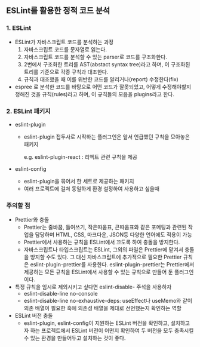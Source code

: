 ## ESLint를 활용한 정적 코드 분석


### 1. ESLint

- ESLint가 자바스크립트 코드를 분석하는 과정
    1. 자바스크립트 코드를 문자열로 읽는다.
    2. 자바스크립트 코드를 분석할 수 있는 parser로 코드를 구조화한다.
    3. 2번에서 구조화한 트리를 AST(abstact syntax tree)라고 하며, 이 구조화된 트리를 기준으로 각종 규칙과 대조한다.
    4. 규칙과 대조했을 때 이를 위반한 코드를 알리거나(report) 수정한다(fix)
- espree 로 분석한 코드를 바탕으로 어떤 코드가 잘못되었고, 어떻게 수정해야할지 정해진 것을 규칙(rules)라고 하며, 이 규칙들의 모음을 plugins라고 한다.

### 2. ESLint 패키지

- eslint-plugin
    - eslint-plugin 접두사로 시작하는 플러그인은 앞서 언급했던 규칙을 모아놓은 패키지
        
        e.g. eslint-plugin-react : 리엑트 관련 규칙을 제공
        
- eslint-config
    - eslint-plugin을 묶어서 한 세트로 제공하는 패키지
    - 여러 프로젝트에 걸쳐 동일하게 환경 설정하여 사용하고 싶을때

### 주의할 점

- Prettier와 충돌
    - Prettier는 줄바꿈, 들여쓰기, 작은따옴표, 큰따옴표와 같은 포메팅과 관련된 작업을 담당하며 HTML, CSS, 마크다운, JSON등 다양한 언어에도 적용이 가능
    - Prettier에서 사용하는 규칙을 ESLint에서 끄도록 하여 충돌을 방지한다.
    - 자바스크립트나 타입스크립트는 ESLint, 그외의 파일은 Prettier에 맡겨서 충돌을 방지할 수도 있다. 그 대신 자바스크립트에 추가적으로 필요한 Prettier 규칙은 eslint-plugin-prettier를 사용한다. eslint-plugin-prettier는 Prettier에서 제공하는 모든 규칙을 ESLint에서 사용할 수 있는 규칙으로 만들어 둔 플러그인이다.
- 특정 규칙을 임시로 제외시키고 싶다면 eslint-disable- 주석을 사용하자
    - eslint-disable-line no-console
    - eslint-disable-line no-exhaustive-deps: useEffect나 useMemo와 같이 의존 배열이 필요한 훅에 의존성 배열을 제대로 선언했는지 확인하는 역할
- ESLint 버전 충돌
    - eslint-plugin, eslint-config이 지원하는 ESLint 버전을 확인하고, 설치하고자 하는 프로젝트에서 ESLint 버전이 어떤지 확인하여 두 버전을 모두 충족시킬수 있는 환경을 만들어두고 설치하는 것이 좋다.
